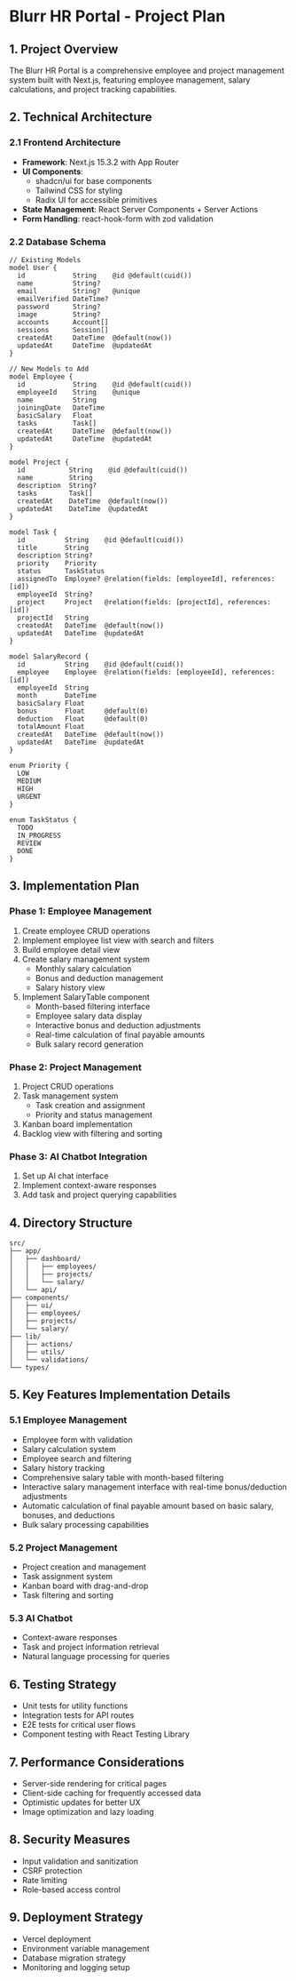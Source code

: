 # Blurr HR Portal - Project Plan

## 1. Project Overview
The Blurr HR Portal is a comprehensive employee and project management system built with Next.js, featuring employee management, salary calculations, and project tracking capabilities.

## 2. Technical Architecture

### 2.1 Frontend Architecture
- **Framework**: Next.js 15.3.2 with App Router
- **UI Components**: 
  - shadcn/ui for base components
  - Tailwind CSS for styling
  - Radix UI for accessible primitives
- **State Management**: React Server Components + Server Actions
- **Form Handling**: react-hook-form with zod validation

### 2.2 Database Schema
```prisma
// Existing Models
model User {
  id            String    @id @default(cuid())
  name          String?
  email         String?   @unique
  emailVerified DateTime?
  password      String?
  image         String?
  accounts      Account[]
  sessions      Session[]
  createdAt     DateTime  @default(now())
  updatedAt     DateTime  @updatedAt
}

// New Models to Add
model Employee {
  id            String    @id @default(cuid())
  employeeId    String    @unique
  name          String
  joiningDate   DateTime
  basicSalary   Float
  tasks         Task[]
  createdAt     DateTime  @default(now())
  updatedAt     DateTime  @updatedAt
}

model Project {
  id           String    @id @default(cuid())
  name         String
  description  String?
  tasks        Task[]
  createdAt    DateTime  @default(now())
  updatedAt    DateTime  @updatedAt
}

model Task {
  id          String    @id @default(cuid())
  title       String
  description String?
  priority    Priority
  status      TaskStatus
  assignedTo  Employee? @relation(fields: [employeeId], references: [id])
  employeeId  String?
  project     Project   @relation(fields: [projectId], references: [id])
  projectId   String
  createdAt   DateTime  @default(now())
  updatedAt   DateTime  @updatedAt
}

model SalaryRecord {
  id          String    @id @default(cuid())
  employee    Employee  @relation(fields: [employeeId], references: [id])
  employeeId  String
  month       DateTime
  basicSalary Float
  bonus       Float     @default(0)
  deduction   Float     @default(0)
  totalAmount Float
  createdAt   DateTime  @default(now())
  updatedAt   DateTime  @updatedAt
}

enum Priority {
  LOW
  MEDIUM
  HIGH
  URGENT
}

enum TaskStatus {
  TODO
  IN_PROGRESS
  REVIEW
  DONE
}
```

## 3. Implementation Plan

### Phase 1: Employee Management
1. Create employee CRUD operations
2. Implement employee list view with search and filters
3. Build employee detail view
4. Create salary management system
   - Monthly salary calculation
   - Bonus and deduction management
   - Salary history view
5. Implement SalaryTable component
   - Month-based filtering interface
   - Employee salary data display
   - Interactive bonus and deduction adjustments
   - Real-time calculation of final payable amounts
   - Bulk salary record generation

### Phase 2: Project Management
1. Project CRUD operations
2. Task management system
   - Task creation and assignment
   - Priority and status management
3. Kanban board implementation
4. Backlog view with filtering and sorting

### Phase 3: AI Chatbot Integration
1. Set up AI chat interface
2. Implement context-aware responses
3. Add task and project querying capabilities

## 4. Directory Structure
```
src/
├── app/
│   ├── dashboard/
│   │   ├── employees/
│   │   ├── projects/
│   │   └── salary/
│   └── api/
├── components/
│   ├── ui/
│   ├── employees/
│   ├── projects/
│   └── salary/
├── lib/
│   ├── actions/
│   ├── utils/
│   └── validations/
└── types/
```

## 5. Key Features Implementation Details

### 5.1 Employee Management
- Employee form with validation
- Salary calculation system
- Employee search and filtering
- Salary history tracking
- Comprehensive salary table with month-based filtering
- Interactive salary management interface with real-time bonus/deduction adjustments
- Automatic calculation of final payable amount based on basic salary, bonuses, and deductions
- Bulk salary processing capabilities

### 5.2 Project Management
- Project creation and management
- Task assignment system
- Kanban board with drag-and-drop
- Task filtering and sorting

### 5.3 AI Chatbot
- Context-aware responses
- Task and project information retrieval
- Natural language processing for queries

## 6. Testing Strategy
- Unit tests for utility functions
- Integration tests for API routes
- E2E tests for critical user flows
- Component testing with React Testing Library

## 7. Performance Considerations
- Server-side rendering for critical pages
- Client-side caching for frequently accessed data
- Optimistic updates for better UX
- Image optimization and lazy loading

## 8. Security Measures
- Input validation and sanitization
- CSRF protection
- Rate limiting
- Role-based access control

## 9. Deployment Strategy
- Vercel deployment
- Environment variable management
- Database migration strategy
- Monitoring and logging setup 
